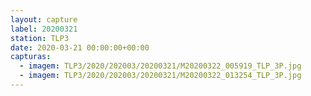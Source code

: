 ```yaml
---
layout: capture
label: 20200321
station: TLP3
date: 2020-03-21 00:00:00+00:00
capturas:
  - imagem: TLP3/2020/202003/20200321/M20200322_005919_TLP_3P.jpg
  - imagem: TLP3/2020/202003/20200321/M20200322_013254_TLP_3P.jpg
---
```

